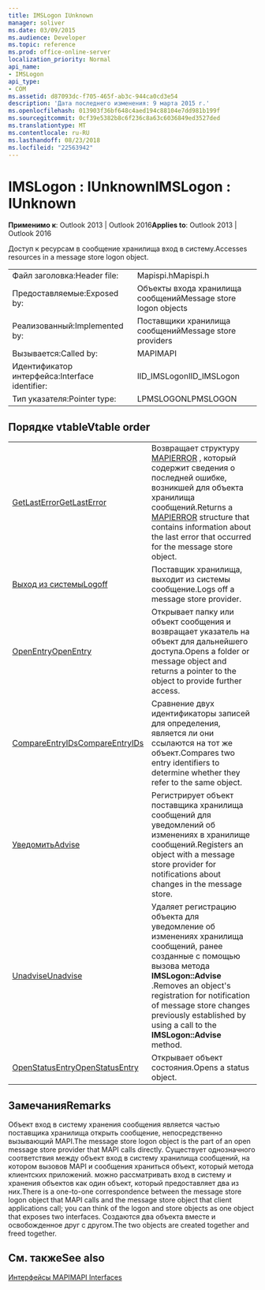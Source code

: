 ```yaml
---
title: IMSLogon IUnknown
manager: soliver
ms.date: 03/09/2015
ms.audience: Developer
ms.topic: reference
ms.prod: office-online-server
localization_priority: Normal
api_name:
- IMSLogon
api_type:
- COM
ms.assetid: d87093dc-f705-465f-ab3c-944ca0cd3e54
description: 'Дата последнего изменения: 9 марта 2015 г.'
ms.openlocfilehash: 013903f36bf648c4aed194c88104e7dd981b199f
ms.sourcegitcommit: 0cf39e5382b8c6f236c8a63c6036849ed3527ded
ms.translationtype: MT
ms.contentlocale: ru-RU
ms.lasthandoff: 08/23/2018
ms.locfileid: "22563942"
---
```

# <a name="imslogon--iunknown"></a><span data-ttu-id="57edb-103">IMSLogon : IUnknown</span><span class="sxs-lookup"><span data-stu-id="57edb-103">IMSLogon : IUnknown</span></span>

  
  
<span data-ttu-id="57edb-104">**Применимо к**: Outlook 2013 | Outlook 2016</span><span class="sxs-lookup"><span data-stu-id="57edb-104">**Applies to**: Outlook 2013 | Outlook 2016</span></span> 
  
<span data-ttu-id="57edb-105">Доступ к ресурсам в сообщение хранилища вход в систему.</span><span class="sxs-lookup"><span data-stu-id="57edb-105">Accesses resources in a message store logon object.</span></span>
  
|||
|:-----|:-----|
|<span data-ttu-id="57edb-106">Файл заголовка:</span><span class="sxs-lookup"><span data-stu-id="57edb-106">Header file:</span></span>  <br/> |<span data-ttu-id="57edb-107">Mapispi.h</span><span class="sxs-lookup"><span data-stu-id="57edb-107">Mapispi.h</span></span>  <br/> |
|<span data-ttu-id="57edb-108">Предоставляемые:</span><span class="sxs-lookup"><span data-stu-id="57edb-108">Exposed by:</span></span>  <br/> |<span data-ttu-id="57edb-109">Объекты входа хранилища сообщений</span><span class="sxs-lookup"><span data-stu-id="57edb-109">Message store logon objects</span></span>  <br/> |
|<span data-ttu-id="57edb-110">Реализованный:</span><span class="sxs-lookup"><span data-stu-id="57edb-110">Implemented by:</span></span>  <br/> |<span data-ttu-id="57edb-111">Поставщики хранилища сообщений</span><span class="sxs-lookup"><span data-stu-id="57edb-111">Message store providers</span></span>  <br/> |
|<span data-ttu-id="57edb-112">Вызывается:</span><span class="sxs-lookup"><span data-stu-id="57edb-112">Called by:</span></span>  <br/> |<span data-ttu-id="57edb-113">MAPI</span><span class="sxs-lookup"><span data-stu-id="57edb-113">MAPI</span></span>  <br/> |
|<span data-ttu-id="57edb-114">Идентификатор интерфейса:</span><span class="sxs-lookup"><span data-stu-id="57edb-114">Interface identifier:</span></span>  <br/> |<span data-ttu-id="57edb-115">IID_IMSLogon</span><span class="sxs-lookup"><span data-stu-id="57edb-115">IID_IMSLogon</span></span>  <br/> |
|<span data-ttu-id="57edb-116">Тип указателя:</span><span class="sxs-lookup"><span data-stu-id="57edb-116">Pointer type:</span></span>  <br/> |<span data-ttu-id="57edb-117">LPMSLOGON</span><span class="sxs-lookup"><span data-stu-id="57edb-117">LPMSLOGON</span></span>  <br/> |
   
## <a name="vtable-order"></a><span data-ttu-id="57edb-118">Порядке vtable</span><span class="sxs-lookup"><span data-stu-id="57edb-118">Vtable order</span></span>

|||
|:-----|:-----|
|[<span data-ttu-id="57edb-119">GetLastError</span><span class="sxs-lookup"><span data-stu-id="57edb-119">GetLastError</span></span>](imslogon-getlasterror.md) <br/> |<span data-ttu-id="57edb-120">Возвращает структуру [MAPIERROR](mapierror.md) , который содержит сведения о последней ошибке, возникшей для объекта хранилища сообщений.</span><span class="sxs-lookup"><span data-stu-id="57edb-120">Returns a [MAPIERROR](mapierror.md) structure that contains information about the last error that occurred for the message store object.</span></span>  <br/> |
|[<span data-ttu-id="57edb-121">Выход из системы</span><span class="sxs-lookup"><span data-stu-id="57edb-121">Logoff</span></span>](imslogon-logoff.md) <br/> |<span data-ttu-id="57edb-122">Поставщик хранилища, выходит из системы сообщение.</span><span class="sxs-lookup"><span data-stu-id="57edb-122">Logs off a message store provider.</span></span>  <br/> |
|[<span data-ttu-id="57edb-123">OpenEntry</span><span class="sxs-lookup"><span data-stu-id="57edb-123">OpenEntry</span></span>](imslogon-openentry.md) <br/> |<span data-ttu-id="57edb-124">Открывает папку или объект сообщения и возвращает указатель на объект для дальнейшего доступа.</span><span class="sxs-lookup"><span data-stu-id="57edb-124">Opens a folder or message object and returns a pointer to the object to provide further access.</span></span>  <br/> |
|[<span data-ttu-id="57edb-125">CompareEntryIDs</span><span class="sxs-lookup"><span data-stu-id="57edb-125">CompareEntryIDs</span></span>](imslogon-compareentryids.md) <br/> |<span data-ttu-id="57edb-126">Сравнение двух идентификаторы записей для определения, является ли они ссылаются на тот же объект.</span><span class="sxs-lookup"><span data-stu-id="57edb-126">Compares two entry identifiers to determine whether they refer to the same object.</span></span>  <br/> |
|[<span data-ttu-id="57edb-127">Уведомить</span><span class="sxs-lookup"><span data-stu-id="57edb-127">Advise</span></span>](imslogon-advise.md) <br/> |<span data-ttu-id="57edb-128">Регистрирует объект поставщика хранилища сообщений для уведомлений об изменениях в хранилище сообщений.</span><span class="sxs-lookup"><span data-stu-id="57edb-128">Registers an object with a message store provider for notifications about changes in the message store.</span></span>  <br/> |
|[<span data-ttu-id="57edb-129">Unadvise</span><span class="sxs-lookup"><span data-stu-id="57edb-129">Unadvise</span></span>](imslogon-unadvise.md) <br/> |<span data-ttu-id="57edb-130">Удаляет регистрацию объекта для уведомление об изменениях хранилища сообщений, ранее созданные с помощью вызова метода **IMSLogon::Advise** .</span><span class="sxs-lookup"><span data-stu-id="57edb-130">Removes an object's registration for notification of message store changes previously established by using a call to the **IMSLogon::Advise** method.</span></span>  <br/> |
|[<span data-ttu-id="57edb-131">OpenStatusEntry</span><span class="sxs-lookup"><span data-stu-id="57edb-131">OpenStatusEntry</span></span>](imslogon-openstatusentry.md) <br/> |<span data-ttu-id="57edb-132">Открывает объект состояния.</span><span class="sxs-lookup"><span data-stu-id="57edb-132">Opens a status object.</span></span>  <br/> |
   
## <a name="remarks"></a><span data-ttu-id="57edb-133">Замечания</span><span class="sxs-lookup"><span data-stu-id="57edb-133">Remarks</span></span>

<span data-ttu-id="57edb-134">Объект вход в систему хранения сообщения является частью поставщика хранилища открыть сообщение, непосредственно вызывающий MAPI.</span><span class="sxs-lookup"><span data-stu-id="57edb-134">The message store logon object is the part of an open message store provider that MAPI calls directly.</span></span> <span data-ttu-id="57edb-135">Существует однозначного соответствия между объект вход в систему хранилища сообщений, на котором вызовов MAPI и сообщения храниться объект, который метода клиентских приложений. можно рассматривать вход в систему и хранения объектов как один объект, который предоставляет два из них.</span><span class="sxs-lookup"><span data-stu-id="57edb-135">There is a one-to-one correspondence between the message store logon object that MAPI calls and the message store object that client applications call; you can think of the logon and store objects as one object that exposes two interfaces.</span></span> <span data-ttu-id="57edb-136">Создаются два объекта вместе и освобожденное друг с другом.</span><span class="sxs-lookup"><span data-stu-id="57edb-136">The two objects are created together and freed together.</span></span>
  
## <a name="see-also"></a><span data-ttu-id="57edb-137">См. также</span><span class="sxs-lookup"><span data-stu-id="57edb-137">See also</span></span>



[<span data-ttu-id="57edb-138">Интерфейсы MAPI</span><span class="sxs-lookup"><span data-stu-id="57edb-138">MAPI Interfaces</span></span>](mapi-interfaces.md)

